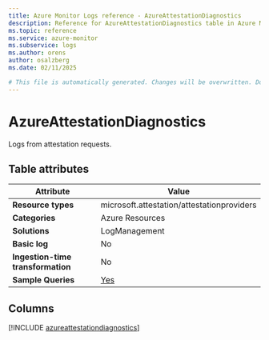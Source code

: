```yaml
---
title: Azure Monitor Logs reference - AzureAttestationDiagnostics
description: Reference for AzureAttestationDiagnostics table in Azure Monitor Logs.
ms.topic: reference
ms.service: azure-monitor
ms.subservice: logs
ms.author: orens
author: osalzberg
ms.date: 02/11/2025

# This file is automatically generated. Changes will be overwritten. Do not change this file directly.
---
```


# AzureAttestationDiagnostics

Logs from attestation requests.


## Table attributes

|Attribute|Value|
|---|---|
|**Resource types**|microsoft.attestation/attestationproviders|
|**Categories**|Azure Resources|
|**Solutions**| LogManagement|
|**Basic log**|No|
|**Ingestion-time transformation**|No|
|**Sample Queries**|[Yes](/azure/azure-monitor/reference/queries/azureattestationdiagnostics)|



## Columns
  
[!INCLUDE [azureattestationdiagnostics](~/reusable-content/ce-skilling/azure/includes/azure-monitor/reference/tables/azureattestationdiagnostics-include.md)]
